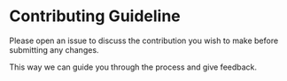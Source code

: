 # Contributing Guideline

Please open an issue to discuss the contribution you wish to make before submitting any changes.

This way we can guide you through the process and give feedback.
